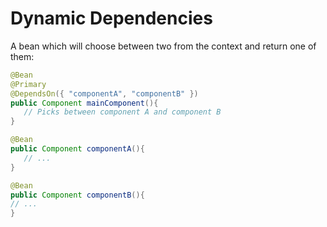 # Dynamic Dependencies

A bean which will choose between two from the context and return one of them:

```java
@Bean
@Primary
@DependsOn({ "componentA", "componentB" })
public Component mainComponent(){
   // Picks between component A and component B
}

@Bean
public Component componentA(){
   // ...
}

@Bean
public Component componentB(){
// ...
}
```

